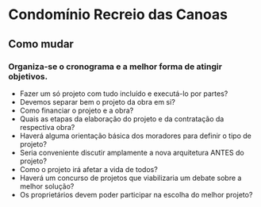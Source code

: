 # Condomínio Recreio das Canoas
  
## Como mudar

### Organiza-se o cronograma e a melhor forma de atingir objetivos.

- Fazer um só projeto com tudo incluído e executá-lo por partes?
- Devemos separar bem o projeto da obra em si?
- Como financiar o projeto e a obra?
- Quais as etapas da elaboração do projeto e da contratação da respectiva obra?
- Haverá alguma orientação básica dos moradores para definir o tipo de projeto?
- Seria conveniente discutir amplamente a nova arquitetura ANTES do projeto?
- Como o projeto irá afetar a vida de todos?
- Haverá um concurso de projetos que viabilizaria um debate sobre a melhor solução?
- Os proprietários devem poder participar na escolha do melhor projeto?
